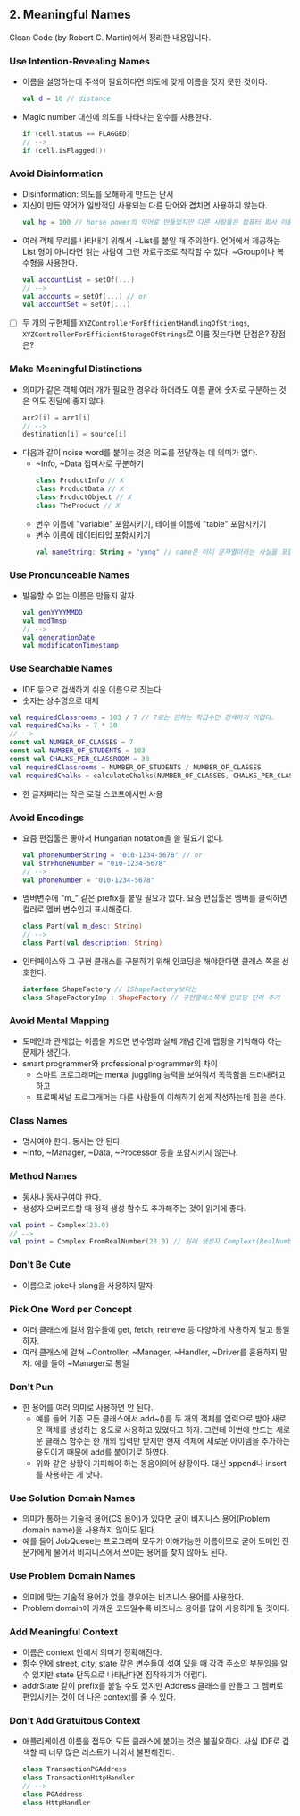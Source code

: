 ## 2. Meaningful Names
Clean Code (by Robert C. Martin)에서 정리한 내용입니다.

### Use Intention-Revealing Names
- 이름을 설명하는데 주석이 필요하다면 의도에 맞게 이름을 짓지 못한 것이다.
  ```kotlin
  val d = 10 // distance
  ```
- Magic number 대신에 의도를 나타내는 함수를 사용한다.
  ```kotlin
  if (cell.status == FLAGGED)
  // -->
  if (cell.isFlagged())
  ```
  
### Avoid Disinformation
- Disinformation: 의도를 오해하게 만드는 단서
- 자신이 만든 약어가 일반적인 사용되는 다른 단어와 겹치면 사용하지 않는다.
  ```kotlin
  val hp = 100 // horse power의 약어로 만들었지만 다른 사람들은 컴퓨터 회사 이름으로 생각한다.
  ```
- 여러 객체 무리를 나타내기 위해서 ~List를 붙일 때 주의한다. 언어에서 제공하는 List 형이 아니라면 읽는 사람이 그런 자료구조로 착각할 수 있다. ~Group이나 복수형을 사용한다.
  ```kotlin
  val accountList = setOf(...)
  // -->
  val accounts = setOf(...) // or
  val accountSet = setOf(...)
  ```
- [ ] 두 개의 구현체를 `XYZControllerForEfficientHandlingOfStrings`, `XYZControllerForEfficientStorageOfStrings`로 이름 짓는다면 단점은? 장점은?

### Make Meaningful Distinctions

- 의미가 같은 객체 여러 개가 필요한 경우라 하더라도 이름 끝에 숫자로 구분하는 것은 의도 전달에 좋지 않다.
  ```kotlin
  arr2[i] = arr1[i]
  // -->
  destination[i] = source[i]
  ```
- 다음과 같이 noise word를 붙이는 것은 의도를 전달하는 데 의미가 없다.
  - ~Info, ~Data 접미사로 구분하기
    ```kotlin
    class ProductInfo // X
    class ProductData // X
    class ProductObject // X
    class TheProduct // X
    ```
  - 변수 이름에 "variable" 포함시키기, 테이블 이름에 "table" 포함시키기
  - 변수 이름에 데이터타입 포함시키기
    ```kotlin
    val nameString: String = "yong" // name은 이미 문자열이라는 사실을 포함하고 있다.
    ```

### Use Pronounceable Names
- 발음할 수 없는 이름은 만들지 말자.
  ```kotlin
  val genYYYYMMDD
  val modTmsp
  // -->
  val generationDate
  val modificatonTimestamp
  ```

### Use Searchable Names
- IDE 등으로 검색하기 쉬운 이름으로 짓는다.
- 숫자는 상수명으로 대체
```kotlin
val requiredClassrooms = 103 / 7 // 7로는 원하는 학급수만 검색하기 어렵다. 
val requiredChalks = 7 * 30
// -->
const val NUMBER_OF_CLASSES = 7
const val NUMBER_OF_STUDENTS = 103
const val CHALKS_PER_CLASSROOM = 30
val requiredClassrooms = NUMBER_OF_STUDENTS / NUMBER_OF_CLASSES
val requiredChalks = calculateChalks(NUMBER_OF_CLASSES, CHALKS_PER_CLASSROOM)
```
- 한 글자짜리는 작은 로컬 스코프에서만 사용

### Avoid Encodings
- 요즘 편집툴은 좋아서 Hungarian notation을 쓸 필요가 없다.
  ```kotlin
  val phoneNumberString = "010-1234-5678" // or
  val strPhoneNumber = "010-1234-5678"
  // -->
  val phoneNumber = "010-1234-5678"
  ```
- 멤버변수에 "m_" 같은 prefix를 붙일 필요가 없다. 요즘 편집툴은 멤버를 클릭하면 컬러로 멤버 변수인지 표시해준다.
  ```kotlin
  class Part(val m_desc: String)
  // -->
  class Part(val description: String)
  ```
- 인터페이스와 그 구현 클래스를 구분하기 위해 인코딩을 해야한다면 클래스 쪽을 선호한다.
  ```kotlin
  interface ShapeFactory // IShapeFactory보다는
  class ShapeFactoryImp : ShapeFactory // 구현클래스쪽에 인코딩 단어 추가
  ```

### Avoid Mental Mapping
- 도메인과 관계없는 이름을 지으면 변수명과 실제 개념 간에 맵핑을 기억해야 하는 문제가 생긴다.
- smart programmer와 professional programmer의 차이
  - 스마트 프로그래머는 mental juggling 능력을 보여줘서 똑똑함을 드러내려고 하고
  - 프로페셔널 프로그래머는 다른 사람들이 이해하기 쉽게 작성하는데 힘을 쓴다.

### Class Names
- 명사여야 한다. 동사는 안 된다.
- ~Info, ~Manager, ~Data, ~Processor 등을 포함시키지 않는다.

### Method Names
- 동사나 동사구여야 한다.
- 생성자 오버로드할 때 정적 생성 함수도 추가해주는 것이 읽기에 좋다.
```kotlin
val point = Complex(23.0)
// -->
val point = Complex.FromRealNumber(23.0) // 원래 생성자 Complext(RealNumber)는 private으로
```

### Don't Be Cute
- 이름으로 joke나 slang을 사용하지 말자.

### Pick One Word per Concept
- 여러 클래스에 걸처 함수들에 get, fetch, retrieve 등 다양하게 사용하지 말고 통일하자.
- 여러 클래스에 걸쳐 ~Controller, ~Manager, ~Handler, ~Driver를 혼용하지 말자. 예를 들어 ~Manager로 통일

### Don't Pun
- 한 용어를 여러 의미로 사용하면 안 된다.
  - 예를 들어 기존 모든 클래스에서 add~()를 두 개의 객체를 입력으로 받아 새로운 객체를 생성하는 용도로 사용하고 있었다고 하자. 그런데 이번에 만드는 새로운 클래스 함수는 한 개의 입력만 받지만 현재 객체에 새로운 아이템을 추가하는 용도이기 때문에 add를 붙이기로 하였다.
  - 위와 같은 상황이 기피해야 하는 동음이의어 상황이다. 대신 append나 insert를 사용하는 게 낫다.

### Use Solution Domain Names
- 의미가 통하는 기술적 용어(CS 용어)가 있다면 굳이 비지니스 용어(Problem domain name)을 사용하지 않아도 된다.
- 예를 들어 JobQueue는 프로그래머 모두가 이해가능한 이름이므로 굳이 도메인 전문가에게 물어서 비지니스에서 쓰이는 용어를 찾지 않아도 된다.

### Use Problem Domain Names
- 의미에 맞는 기술적 용어가 없을 경우에는 비즈니스 용어를 사용한다.
- Problem domain에 가까운 코드일수록 비즈니스 용어를 많이 사용하게 될 것이다.

### Add Meaningful Context
- 이름은 context 안에서 의미가 정확해진다.
- 함수 안에 street, city, state 같은 변수들이 섞여 있을 때 각각 주소의 부분임을 알 수 있지만 state 단독으로 나타난다면 짐작하기가 어렵다.
- addrState 같이 prefix를 붙일 수도 있지만 Address 클래스를 만들고 그 멤버로 편입시키는 것이 더 나은 context를 줄 수 있다.

### Don't Add Gratuitous Context
- 애플리케이션 이름을 접두어 모든 클래스에 붙이는 것은 불필요하다. 사실 IDE로 검색할 때 너무 많은 리스트가 나와서 불편해진다.
  ```kotlin
  class TransactionPGAddress
  class TransactionHttpHandler
  // -->
  class PGAddress
  class HttpHandler
  ```
